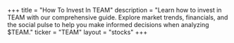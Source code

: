 +++
title = "How To Invest In TEAM"
description = "Learn how to invest in TEAM with our comprehensive guide. Explore market trends, financials, and the social pulse to help you make informed decisions when analyzing $TEAM."
ticker = "TEAM"
layout = "stocks"
+++

